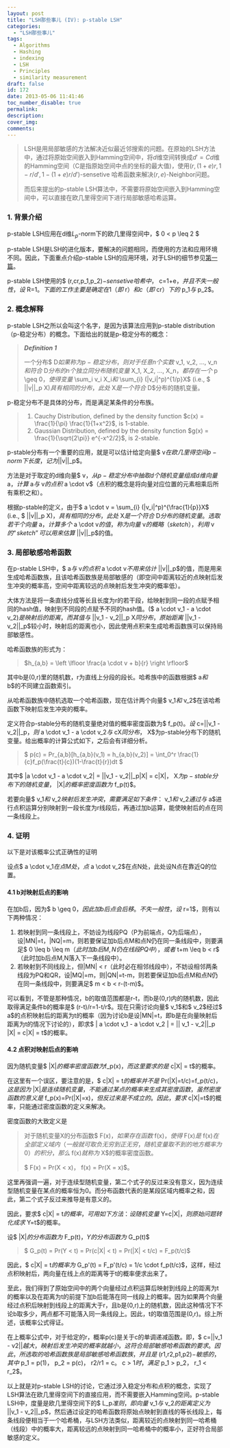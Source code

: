 ```yaml
---
layout: post
title: "LSH那些事儿 (IV): p-stable LSH"
categories:
  - "LSH那些事儿"
tags:
  - Algorithms
  - Hashing
  - indexing
  - LSH
  - Principles
  - similarity measurement
draft: false
id: 172
date: 2013-05-06 11:41:46
toc_number_disable: true
permalink:
description:
cover_img:
comments:
---
```


> LSH是用局部敏感的方法解决近似最近邻搜索的问题。在原始的LSH方法中，通过将原始空间嵌入到Hamming空间中，将$d$维空间转换成${d}' = Cd$维的Hamming空间（C是指原始空间中点的坐标的最大值)，使用$(r,(1+e)r,1-r/{d}',1-(1+e)r/{d}')$-sensetive 哈希函数来解决$(r,e)$-Neighbor问题。
> 
>   而后来提出的p-stable LSH算法中，不需要将原始空间嵌入到Hamming空间中，可以直接在欧几里得空间下进行局部敏感哈希运算。

### 1. 背景介绍

p-stable LSH应用在d维$L_p$-norm下的欧几里得空间中，$ 0 < p \leq 2 $

p-stable LSH是LSH的进化版本，要解决的问题相同，而使用的方法和应用环境不同。因此，下面重点介绍p-stable LSH的应用环境，对于LSH的细节参见[第一篇](http://wp.me/p61l9A-1B)。

p-stable LSH使用的$ (r,cr,p_1,p_2)$-sensetive哈希中，$ c=1+e$，并且不失一般性，设$ R=1$。下面的工作主要是确定在1（即$ r$）和 c（即$ cr$）下的$ p_1$与$ p_2$。

### 2. 概念解释

p-stable LSH之所以会叫这个名字，是因为该算法应用到p-stable distribution（p-稳定分布）的概念。下面给出的就是p-稳定分布的概念：

> **_Definition 1_**
> 
>   一个分布$ D$如果称为p-稳定分布，则对于任意n个实数$ v_1, v_2, ..., v_n$和符合$ D$分布的n个独立同分布随机变量$ X_1, X_2, ..., X_n$，都存在一个$ p \geq 0$，使得变量$ \sum_i v_i X_i$和$ \sum_{i} (|v_i|^p)^{1/p}X$ (i.e., $ ||v||_p X$) 具有相同的分布，此处$ X$是一个符合$ D$分布的随机变量。

p-稳定分布不是具体的分布，而是满足某条件的分布族。

> 1.  Cauchy Distribution, defined by the density function $c(x) = \frac{1}{\pi} \frac{1}{1+x^2}$, is 1-stable.
> 2.  Gaussian Distribution, defined by the density function $g(x) = \frac{1}{\sqrt{2\pi}} e^{-x^2/2}$, is 2-stable.

p-stable分布有一个重要的应用，就是可以估计给定向量$ v$在欧几里得空间p-norm下长度，记为$||v||_p$。

方法是对于取定的d维向量$ v$，从p-稳定分布中抽取d个随机变量组成d维向量$ a$，计算$ a$与$ v$的点积$ a \cdot v$（点积的概念是将向量对应位置的元素相乘后所有乘积之和）。

根据p-stable的定义，由于$ a \cdot v = \sum_{i} (|v_i|^p)^{\frac{1}{p}}X$ (i.e., $ ||v||_p X$)，具有相同的分布，此处$ X$是一个符合$ D$分布的随机变量。选取若干个向量$ a$，计算多个$ a \cdot v$的值，称为向量$ v$的概略（sketch），利用$ v$的“sketch”可以用来估算$ ||v||_p$的值。

### 3. 局部敏感哈希函数

在p-stable LSH中，$ a$与$ v$的点积$ a \cdot v$不用来估计$ ||v||_p$的值，而是用来生成哈希函数族，且该哈希函数族是局部敏感的（即空间中距离较近的点映射后发生冲突的概率高，空间中距离较远的点映射后发生冲突的概率低）。

大体方法是将一条直线分成等长且长度为r的若干段，给映射到同一段的点赋予相同的hash值，映射到不同段的点赋予不同的hash值。($ a \cdot v_1 - a \cdot v_2$)是映射后的距离，而其值与$ ||v_1 - v_2||_p X$同分布，原始距离$ ||v_1 - v_2||_p$较小时，映射后的距离也小，因此使用点积来生成哈希函数族可以保持局部敏感性。

哈希函数族的形式为：

> $h_{a,b} = \left \lfloor \frac{a \cdot v + b}{r} \right \rfloor$

其中b是(0,r)里的随机数，r为直线上分段的段长。哈希族中的函数根据$ a$和$ b$的不同建立函数索引。

从哈希函数族中随机选取一个哈希函数，现在估计两个向量$ v_1$和$ v_2$在该哈希函数下映射后发生冲突的概率。

定义符合p-stable分布的随机变量绝对值的概率密度函数为$ f_p(t)$。设$ c=||v_1 - v_2||_p$，则$ a \cdot v_1 - a \cdot v_2$与$ cX$同分布，$ X$为p-stable分布下的随机变量。给出概率的计算公式如下，之后会有详细分析。

> $ p(c) = Pr_{a,b}[h_{a,b}(v_1) = h_{a,b}(v_2)] = \int_0^r \frac{1}{c}f_p(\frac{t}{c})(1-\frac{t}{r})dt $

其中$ |a \cdot v_1 - a \cdot v_2| = ||v_1 - v_2||_p|X| = c|X|$，$ X$为p-stable分布下的随机变量，$ |X|$的概率密度函数为$ f_p(t)$。

若要向量$ v_1$和$ v_2$映射后发生冲突，需要满足如下条件：$ v_1$和$ v_2$通过与$ a$进行点积运算分别映射到一段长度为r线段后，再通过加b运算，能使映射后的点在同一条线段上。

### 4. 证明

以下是对该概率公式正确性的证明

设点$ a \cdot v_1$在点M处，点$ a \cdot v_2$在点N处，此处设N点在靠近Q的位置。

#### 4.1 b对映射后点的影响

在加b后，因为$ b \geq 0$，因此加b后点会后移。不失一般性，设$ r=1$，则有以下两种情况：

1.  若映射到同一条线段上，不妨设为线段PQ（P为前端点，Q为后端点），设|MN|=t，|NQ|=m，则若要保证加b后点M和点N仍在同一条线段中，则要满足$ 0 \leq b \leq m$（此时加b后M,N仍在线段PQ中），或者$ t+m \leq b < r$（此时加b后点M,N落入下一条线段中）。
2.  若映射到不同线段上，但|MN| &lt; r（此时必在相邻线段中），不妨设相邻两条线段为PQ和QR，设|MQ|=m，则|QN|=t-m，则若要保证加b后点M和点N仍在同一条线段中，则要满足$ m < b < r-(t-m)$。

<p>可以看到，不管是那种情况，b的取值范围都是r-t，而b是(0,r)内的随机数，因此取得满足条件b的概率是$ (r-t)/r=1-t/r$。现在只需讨论向量$ v_1$和$ v_2$经过$ a$的点积映射后的距离为t的概率（因为讨论b是设|MN|=t，即b是在向量映射后距离为t的情况下讨论的），即求$ | a \cdot v_1 - a \cdot v_2 | = || v_1 - v_2||_p |X| = c|X| = t$的概率。

#### 4.2 点积对映射后点的影响

因为随机变量$ |X|$的概率密度函数为$f_p(x)$，而这里要求的是$ c|X| = t$的概率。

在这里有一个误区，要注意的是，$ c|X| = t$的概率并不是$ Pr(|X|=t/c)=f_p(t/c)$，这是因为$ |X|$是连续随机变量，不能通过某点的概率来生成其密度函数，虽然密度函数的意义是$ f_p(x)=Pr(|X|=x)$，但反过来是不成立的。因此，要求$ c|X|=t$的概率，只能通过密度函数的定义来解决。

密度函数的大致定义是

> 对于随机变量X的分布函数$ F(x)$，如果存在函数$ f(x)$，使得$ F(x)$是$ f(x)$在全部定义域内（一般就可取负无穷到正无穷，随机变量取不到的地方概率为0）的积分，那么$ f(x)$就称为$ X$的概率密度函数。
> 
>   $ F(x) = Pr(X < x)$，$ f(x) = Pr(X = x)$。

这里再强调一遍，对于连续型随机变量，第二个式子的反过来没有意义，因为连续型随机变量在某点的概率恒为0。而分布函数代表的是某段区域内概率之和，因此，第二个式子反过来推导是有意义的。

因此，要求$ c|X| = t$的概率，可用如下方法：设随机变量$ Y=c|X|$，则原始问题转化成求$ Y=t$的概率。

设$ |X|$的分布函数为$ F_p(t)$，Y的分布函数为$ G_p(t)$

> $ G_p(t) = Pr(Y < t) = Pr(c|X| < t) = Pr(|X| < t/c) = F_p(t/c)$

因此，$ c|X| = t$的概率为$ G_p'(t) = F_p'(t/c) = 1/c \cdot f_p(t/c)$，这样，经过点积映射后，两向量在线上点的距离等于t的概率便求出来了。

至此，我们得到了原始空间中的两个向量经过点积运算后映射到线段上的距离为t的概率以及在距离为t的前提下加b后能落在同一线段上的概率。因为如果两个向量经过点积后映射到线段上的距离大于r，且b是(0,r)上的随机数，因此这种情况下不论b取多少，两点都不可能落入同一条线段上。因此，t的取值范围是(0,r)。综上所述，该概率公式得证。

在上概率公式中，对于给定的r，概率p(c)是关于c的单调递减函数。即，$ c=||v_1 - v2||$越大，映射后发生冲突的概率就越小，这符合局部敏感哈希函数的要求。因此，所选取的哈希函数族是局部敏感哈希函数族，并且是$ (r1,r2,p1,p2)$-敏感的，其中$ p_1 = p(1)$，$ p_2 = p(c)$，$ r2/r1 = c$。$ c > 1$时，满足$ p_1 > p_2$，$ r_1 < r_2$。

以上就是对p-stable LSH的讨论，它通过涉入稳定分布和点积的概念，实现了LSH算法在欧几里得空间下的直接应用，而不需要嵌入Hamming空间。p-stable LSH中，度量是欧几里得空间下的$ L_p$准则，即向量$ v_1$与$ v_2$的距离定义为$ ||v_1 - v_2||_p$，然后通过设定的哈希函数将原始点映射到直线的等长线段上，每条线段便相当于一个哈希桶，与LSH方法类似，距离较近的点映射到同一哈希桶（线段）中的概率大，距离较远的点映射到同一哈希桶中的概率小，正好符合局部敏感的定义。